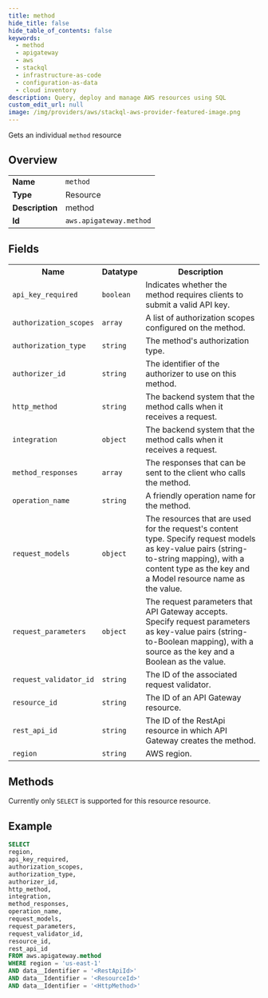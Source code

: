 ```yaml
---
title: method
hide_title: false
hide_table_of_contents: false
keywords:
  - method
  - apigateway
  - aws
  - stackql
  - infrastructure-as-code
  - configuration-as-data
  - cloud inventory
description: Query, deploy and manage AWS resources using SQL
custom_edit_url: null
image: /img/providers/aws/stackql-aws-provider-featured-image.png
---
```

Gets an individual <code>method</code> resource

## Overview
<table><tbody>
<tr><td><b>Name</b></td><td><code>method</code></td></tr>
<tr><td><b>Type</b></td><td>Resource</td></tr>
<tr><td><b>Description</b></td><td>method</td></tr>
<tr><td><b>Id</b></td><td><code>aws.apigateway.method</code></td></tr>
</tbody></table>

## Fields
<table><tbody>
<tr><th>Name</th><th>Datatype</th><th>Description</th></tr>
<tr><td><code>api_key_required</code></td><td><code>boolean</code></td><td>Indicates whether the method requires clients to submit a valid API key.</td></tr>
<tr><td><code>authorization_scopes</code></td><td><code>array</code></td><td>A list of authorization scopes configured on the method.</td></tr>
<tr><td><code>authorization_type</code></td><td><code>string</code></td><td>The method's authorization type.</td></tr>
<tr><td><code>authorizer_id</code></td><td><code>string</code></td><td>The identifier of the authorizer to use on this method.</td></tr>
<tr><td><code>http_method</code></td><td><code>string</code></td><td>The backend system that the method calls when it receives a request.</td></tr>
<tr><td><code>integration</code></td><td><code>object</code></td><td>The backend system that the method calls when it receives a request.</td></tr>
<tr><td><code>method_responses</code></td><td><code>array</code></td><td>The responses that can be sent to the client who calls the method.</td></tr>
<tr><td><code>operation_name</code></td><td><code>string</code></td><td>A friendly operation name for the method.</td></tr>
<tr><td><code>request_models</code></td><td><code>object</code></td><td>The resources that are used for the request's content type. Specify request models as key-value pairs (string-to-string mapping), with a content type as the key and a Model resource name as the value.</td></tr>
<tr><td><code>request_parameters</code></td><td><code>object</code></td><td>The request parameters that API Gateway accepts. Specify request parameters as key-value pairs (string-to-Boolean mapping), with a source as the key and a Boolean as the value.</td></tr>
<tr><td><code>request_validator_id</code></td><td><code>string</code></td><td>The ID of the associated request validator.</td></tr>
<tr><td><code>resource_id</code></td><td><code>string</code></td><td>The ID of an API Gateway resource.</td></tr>
<tr><td><code>rest_api_id</code></td><td><code>string</code></td><td>The ID of the RestApi resource in which API Gateway creates the method.</td></tr>
<tr><td><code>region</code></td><td><code>string</code></td><td>AWS region.</td></tr>

</tbody></table>

## Methods
Currently only <code>SELECT</code> is supported for this resource resource.

## Example
```sql
SELECT
region,
api_key_required,
authorization_scopes,
authorization_type,
authorizer_id,
http_method,
integration,
method_responses,
operation_name,
request_models,
request_parameters,
request_validator_id,
resource_id,
rest_api_id
FROM aws.apigateway.method
WHERE region = 'us-east-1'
AND data__Identifier = '<RestApiId>'
AND data__Identifier = '<ResourceId>'
AND data__Identifier = '<HttpMethod>'
```
